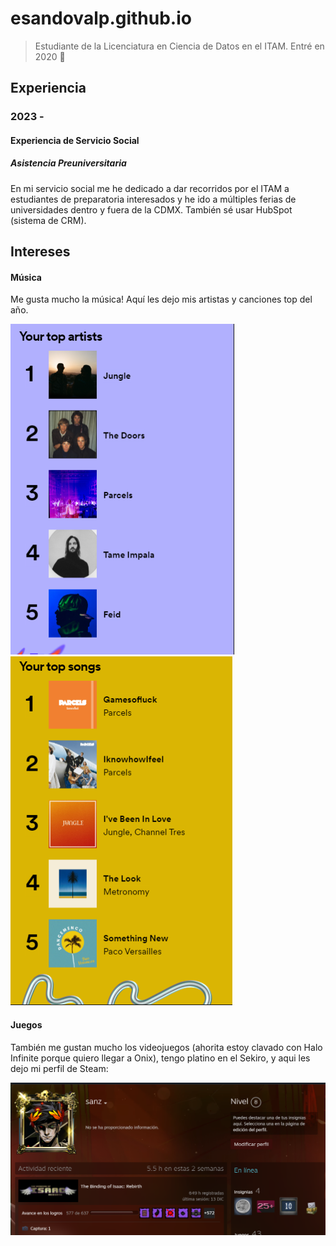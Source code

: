 # esandovalp.github.io

>Estudiante de la Licenciatura en Ciencia de Datos en el ITAM. Entré en 2020 🥲


## Experiencia

### 2023 - 
#### Experiencia de Servicio Social
##### Asistencia Preuniversitaria
En mi servicio social me he dedicado a dar recorridos por el ITAM a estudiantes de preparatoria interesados y he ido a múltiples ferias de universidades dentro y fuera de la CDMX. También sé usar HubSpot (sistema de CRM).

## Intereses
#### Música
Me gusta mucho la música! Aquí les dejo mis artistas y canciones top del año. 

![artistas favoritos](/docs/assets/artistasfavs.png)
![canciones favs](/docs/assets/cancionesfavs.png)

#### Juegos
También me gustan mucho los videojuegos (ahorita estoy clavado con Halo Infinite porque quiero llegar a Onix), tengo platino en el Sekiro, y aqui les dejo mi perfil de Steam:

![steam perfil](/docs/assets/steam.png)

